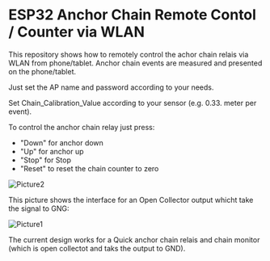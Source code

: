 # ESP32 Anchor Chain Remote Contol / Counter via WLAN

This repository shows how to remotely control the achor chain relais via WLAN from phone/tablet.
Anchor chain events are measured and presented on the phone/tablet.

Just set the AP name and password according to your needs. 

Set Chain_Calibration_Value according to your sensor (e.g. 0.33. meter per event).

To control the anchor chain relay just press:
- "Down" for anchor down
- "Up" for anchor up
- "Stop" for Stop
- "Reset" to reset the chain counter to zero

![Picture2](https://github.com/AK-Homberger/ESP32_ChainCounter_WLAN/blob/master/IMG_1252.PNG)


This picture shows the interface for an Open Collector output whicht take the signal to GNG:

![Picture1](https://github.com/AK-Homberger/ESP32_ChainCounter_WLAN/blob/master/ESP32ChainCounterWLAN_OC_Relais.png)

The current design works for a Quick anchor chain relais and chain monitor (which is open collectot and taks the output to GND).




